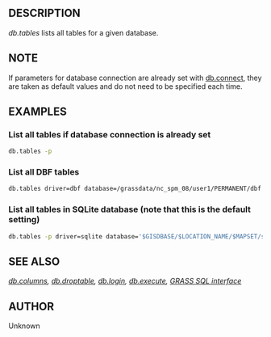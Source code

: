 ## DESCRIPTION

*db.tables* lists all tables for a given database.

## NOTE

If parameters for database connection are already set with
[db.connect](db.connect.md), they are taken as default values and do not
need to be specified each time.

## EXAMPLES

### List all tables if database connection is already set

```sh
db.tables -p
```

### List all DBF tables

```sh
db.tables driver=dbf database=/grassdata/nc_spm_08/user1/PERMANENT/dbf
```

### List all tables in SQLite database (note that this is the default setting)

```sh
db.tables -p driver=sqlite database='$GISDBASE/$LOCATION_NAME/$MAPSET/sqlite/sqlite.db'
```

## SEE ALSO

*[db.columns](db.columns.md), [db.droptable](db.droptable.md),
[db.login](db.login.md), [db.execute](db.execute.md), [GRASS SQL
interface](sql.md)*

## AUTHOR

Unknown
